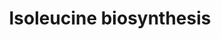 ---
annotations:
- id: PW:0000002
  parent: classic metabolic pathway
  type: Pathway Ontology
  value: classic metabolic pathway
- id: PW:0001268
  parent: classic metabolic pathway
  type: Pathway Ontology
  value: isoleucine biosynthetic pathway
authors:
- M.Braymer
- MaintBot
- Ddigles
- Egonw
- Eweitz
- Khanspers
citedin: ''
communities: []
description: 'The pathway of L-isoleucine biosynthesis from L-threonine is a five-step
  pathway that shares several steps with the pathway of L-valine biosynthesis (see
  [WP2](https://www.wikipathways.org/pathways/WP2.html)). These entwined pathways
  are part of the superpathway of branched chain amino acid biosynthesis, that generates
  not only L-isoleucine and L-valine, but also L-leucine.  Source: [BioCyc](https://biocyc.org/graphics2021/BioCyc.svg)'
last-edited: 2025-08-29
ndex: null
organisms:
- Saccharomyces cerevisiae
redirect_from:
- /index.php/Pathway:WP250
- /instance/WP250
- /instance/WP250_r140470
revision: r140470
schema-jsonld:
- '@context': https://schema.org/
  '@id': https://wikipathways.github.io/pathways/WP250.html
  '@type': Dataset
  creator:
    '@type': Organization
    name: WikiPathways
  description: 'The pathway of L-isoleucine biosynthesis from L-threonine is a five-step
    pathway that shares several steps with the pathway of L-valine biosynthesis (see
    [WP2](https://www.wikipathways.org/pathways/WP2.html)). These entwined pathways
    are part of the superpathway of branched chain amino acid biosynthesis, that generates
    not only L-isoleucine and L-valine, but also L-leucine.  Source: [BioCyc](https://biocyc.org/graphics2021/BioCyc.svg)'
  keywords:
  - 2,3-Dihydroxy-3-methylvalerate
  - 2-Aceto-2-hydroxybutyrate
  - 2-keto-3-methylvalerate
  - 2-oxobutanoate
  - 2-oxoglutarate
  - BAT1
  - BAT2
  - CO₂
  - H⁺
  - H₂O
  - ILV1
  - ILV2
  - ILV3
  - ILV5
  - ILV6
  - L-glutamate
  - L-isoleucine
  - L-threonine
  - NADP
  - NADPH
  - NH3
  - pyruvate
  license: CC0
  name: Isoleucine biosynthesis
seo: CreativeWork
title: Isoleucine biosynthesis
wpid: WP250
---
